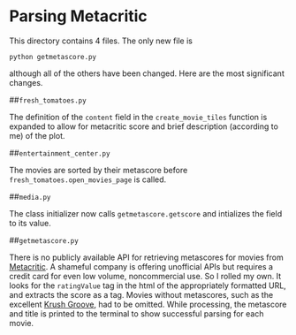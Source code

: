 # Parsing Metacritic

This directory contains 4 files. The only new file is 

``python
getmetascore.py
``

although all of the others have been changed. Here are the most significant changes.

##``fresh_tomatoes.py``

The definition of the ``content`` field in the ``create_movie_tiles`` function is expanded to allow for metacritic score and brief description (according to me) of the plot.

##``entertainment_center.py``

The movies are sorted by their metascore before ``fresh_tomatoes.open_movies_page`` is called.


##``media.py``

The class initializer now calls ``getmetascore.getscore`` and intializes the field to its value. 

##``getmetascore.py``

There is no publicly available API for retrieving metascores for movies from [Metacritic](http://www.metacritic.com). 
A shameful company is offering unofficial APIs but requires a credit card for even low volume, noncommercial use. So I rolled my own. It looks for the ``ratingValue`` tag in the html of the appropriately formatted URL, and extracts the score as a tag.
Movies without metascores, such as the excellent [Krush Groove](https://www.youtube.com/watch?v=uhx60w2_51Y), had to be omitted.
While processing, the metascore and title is printed to the terminal to show successful parsing for each movie. 


